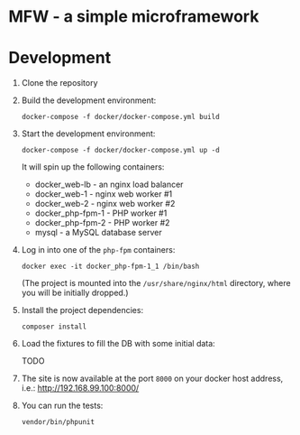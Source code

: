 MFW - a simple microframework
=============================

Development
===========

1. Clone the repository
2. Build the development environment:

    ```
    docker-compose -f docker/docker-compose.yml build
    ```

3. Start the development environment:

    ```
    docker-compose -f docker/docker-compose.yml up -d
    ```
    
    It will spin up the following containers:
     - docker_web-lb - an nginx load balancer
     - docker_web-1 - nginx web worker #1
     - docker_web-2 - nginx web worker #2
     - docker_php-fpm-1 - PHP worker #1
     - docker_php-fpm-2 - PHP worker #2
     - mysql - a MySQL database server
    
4. Log in into one of the `php-fpm` containers:

    ```
    docker exec -it docker_php-fpm-1_1 /bin/bash
    ```
    
    (The project is mounted into the `/usr/share/nginx/html` directory, where you will be initially dropped.)
   
5. Install the project dependencies:

    ```
    composer install
    ```
   
7. Load the fixtures to fill the DB with some initial data:

    TODO
    
8. The site is now available at the port `8000` on your docker host address, i.e.: http://192.168.99.100:8000/

9. You can run the tests:

    ```
    vendor/bin/phpunit
    ```

